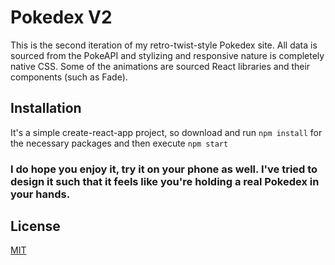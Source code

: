 # Pokedex V2

This is the second iteration of my retro-twist-style Pokedex site.  All data is sourced from the PokeAPI and stylizing and responsive nature is completely native CSS.  Some of the animations are sourced React libraries and their components (such as Fade).

## Installation

It's a simple create-react-app project, so download and run ```npm install``` for the necessary packages and then execute ```npm start```

### I do hope you enjoy it, try it on your phone as well.  I've tried to design it such that it feels like you're holding a real Pokedex in your hands.

## License

[MIT](https://choosealicense.com/licenses/mit/)
